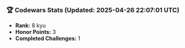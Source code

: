 ### 🏆 Codewars Stats (Updated: 2025-04-26 22:07:01 UTC)

- **Rank:** 8 kyu
- **Honor Points:** 3
- **Completed Challenges:** 1
